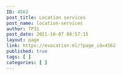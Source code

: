 ```yaml
---
ID: 4562
post_title: Location services
post_name: location-services
author: TP31
post_date: 2021-10-07 08:57:15
layout: page
link: https://evocation.ml/?page_id=4562
published: true
tags: [ ]
categories: [ ]
---
```

